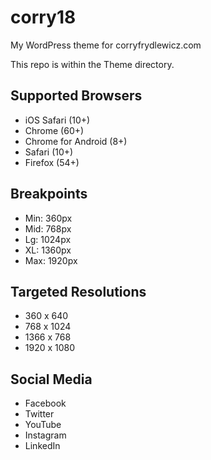 corry18
=======
My WordPress theme for corryfrydlewicz.com

This repo is within the Theme directory.


Supported Browsers
------------------
- iOS Safari (10+)
- Chrome (60+)
- Chrome for Android (8+)
- Safari (10+)
- Firefox (54+)

Breakpoints
-----------
- Min: 360px
- Mid: 768px
- Lg: 1024px
- XL: 1360px
- Max: 1920px

Targeted Resolutions
--------------------
- 360 x 640
- 768 x 1024
- 1366 x 768
- 1920 x 1080

Social Media
------------
- Facebook
- Twitter
- YouTube
- Instagram
- LinkedIn



